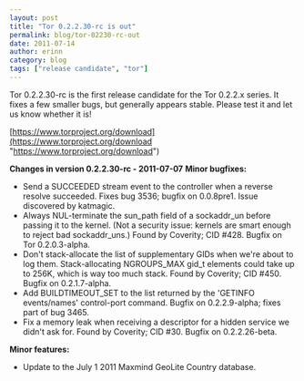 ```yaml
---
layout: post
title: "Tor 0.2.2.30-rc is out"
permalink: blog/tor-02230-rc-out
date: 2011-07-14
author: erinn
category: blog
tags: ["release candidate", "tor"]
---
```


Tor 0.2.2.30-rc is the first release candidate for the Tor 0.2.2.x
series. It fixes a few smaller bugs, but generally appears stable.
Please test it and let us know whether it is!

[https://www.torproject.org/download](https://www.torproject.org/download "https://www.torproject.org/download")

**Changes in version 0.2.2.30-rc - 2011-07-07**
**Minor bugfixes:**

- Send a SUCCEEDED stream event to the controller when a reverse
resolve succeeded. Fixes bug 3536; bugfix on 0.0.8pre1. Issue
discovered by katmagic.
- Always NUL-terminate the sun\_path field of a sockaddr\_un before
passing it to the kernel. (Not a security issue: kernels are
smart enough to reject bad sockaddr\_uns.) Found by Coverity;
CID #428. Bugfix on Tor 0.2.0.3-alpha.
- Don't stack-allocate the list of supplementary GIDs when we're
about to log them. Stack-allocating NGROUPS\_MAX gid\_t elements
could take up to 256K, which is way too much stack. Found by
Coverity; CID #450. Bugfix on 0.2.1.7-alpha.
- Add BUILDTIMEOUT\_SET to the list returned by the 'GETINFO
events/names' control-port command. Bugfix on 0.2.2.9-alpha;
fixes part of bug 3465.
- Fix a memory leak when receiving a descriptor for a hidden
service we didn't ask for. Found by Coverity; CID #30. Bugfix
on 0.2.2.26-beta.

**Minor features:**

- Update to the July 1 2011 Maxmind GeoLite Country database.

